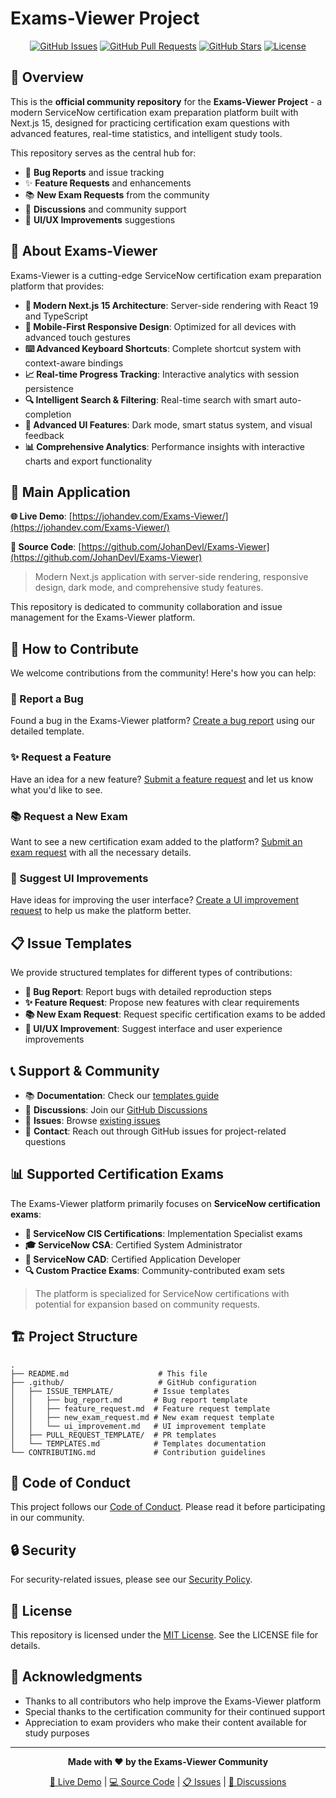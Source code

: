 # Exams-Viewer Project

<div align="center">
  
[![GitHub Issues](https://img.shields.io/github/issues/JohanDevl/Exams-Viewer-Project)](https://github.com/JohanDevl/Exams-Viewer-Project/issues)
[![GitHub Pull Requests](https://img.shields.io/github/issues-pr/JohanDevl/Exams-Viewer-Project)](https://github.com/JohanDevl/Exams-Viewer-Project/pulls)
[![GitHub Stars](https://img.shields.io/github/stars/JohanDevl/Exams-Viewer-Project)](https://github.com/JohanDevl/Exams-Viewer-Project/stargazers)
[![License](https://img.shields.io/github/license/JohanDevl/Exams-Viewer-Project)](./LICENSE)

</div>

## 📖 Overview

This is the **official community repository** for the **Exams-Viewer Project** - a modern ServiceNow certification exam preparation platform built with Next.js 15, designed for practicing certification exam questions with advanced features, real-time statistics, and intelligent study tools.

This repository serves as the central hub for:
- 🐛 **Bug Reports** and issue tracking
- ✨ **Feature Requests** and enhancements
- 📚 **New Exam Requests** from the community
- 💬 **Discussions** and community support
- 🎨 **UI/UX Improvements** suggestions

## 🎯 About Exams-Viewer

Exams-Viewer is a cutting-edge ServiceNow certification exam preparation platform that provides:

- **🚀 Modern Next.js 15 Architecture**: Server-side rendering with React 19 and TypeScript
- **📱 Mobile-First Responsive Design**: Optimized for all devices with advanced touch gestures
- **⌨️ Advanced Keyboard Shortcuts**: Complete shortcut system with context-aware bindings
- **📈 Real-time Progress Tracking**: Interactive analytics with session persistence
- **🔍 Intelligent Search & Filtering**: Real-time search with smart auto-completion
- **🎨 Advanced UI Features**: Dark mode, smart status system, and visual feedback
- **📊 Comprehensive Analytics**: Performance insights with interactive charts and export functionality

## 🚀 Main Application

**🌐 Live Demo**: [https://johandev.com/Exams-Viewer/](https://johandev.com/Exams-Viewer/)

**🔗 Source Code**: [https://github.com/JohanDevl/Exams-Viewer](https://github.com/JohanDevl/Exams-Viewer)

> Modern Next.js application with server-side rendering, responsive design, dark mode, and comprehensive study features.

This repository is dedicated to community collaboration and issue management for the Exams-Viewer platform.

## 🤝 How to Contribute

We welcome contributions from the community! Here's how you can help:

### 🐛 Report a Bug
Found a bug in the Exams-Viewer platform? [Create a bug report](https://github.com/JohanDevl/Exams-Viewer-Project/issues/new?assignees=&labels=bug&template=bug_report.md&title=%5BBUG%5D+) using our detailed template.

### ✨ Request a Feature
Have an idea for a new feature? [Submit a feature request](https://github.com/JohanDevl/Exams-Viewer-Project/issues/new?assignees=&labels=enhancement&template=feature_request.md&title=%5BFEATURE%5D+) and let us know what you'd like to see.

### 📚 Request a New Exam
Want to see a new certification exam added to the platform? [Submit an exam request](https://github.com/JohanDevl/Exams-Viewer-Project/issues/new?assignees=&labels=enhancement%2Cnew-exam&template=new_exam_request.md&title=%5BNEW+EXAM%5D+) with all the necessary details.

### 🎨 Suggest UI Improvements
Have ideas for improving the user interface? [Create a UI improvement request](https://github.com/JohanDevl/Exams-Viewer-Project/issues/new?assignees=&labels=ui%2Fux&template=ui_improvement.md&title=%5BUI%5D+) to help us make the platform better.

## 📋 Issue Templates

We provide structured templates for different types of contributions:

- **🐛 Bug Report**: Report bugs with detailed reproduction steps
- **✨ Feature Request**: Propose new features with clear requirements
- **📚 New Exam Request**: Request specific certification exams to be added
- **🎨 UI/UX Improvement**: Suggest interface and user experience improvements

## 📞 Support & Community

- 📚 **Documentation**: Check our [templates guide](./.github/TEMPLATES.md)
- 💬 **Discussions**: Join our [GitHub Discussions](https://github.com/JohanDevl/Exams-Viewer-Project/discussions)
- 🐛 **Issues**: Browse [existing issues](https://github.com/JohanDevl/Exams-Viewer-Project/issues)
- 📧 **Contact**: Reach out through GitHub issues for project-related questions

## 📊 Supported Certification Exams

The Exams-Viewer platform primarily focuses on **ServiceNow certification exams**:

- **🏢 ServiceNow CIS Certifications**: Implementation Specialist exams
- **🎓 ServiceNow CSA**: Certified System Administrator
- **🔧 ServiceNow CAD**: Certified Application Developer
- **🔍 Custom Practice Exams**: Community-contributed exam sets

> The platform is specialized for ServiceNow certifications with potential for expansion based on community requests.

## 🏗️ Project Structure

```
.
├── README.md                    # This file
├── .github/                     # GitHub configuration
│   ├── ISSUE_TEMPLATE/         # Issue templates
│   │   ├── bug_report.md       # Bug report template
│   │   ├── feature_request.md  # Feature request template
│   │   ├── new_exam_request.md # New exam request template
│   │   └── ui_improvement.md   # UI improvement template
│   ├── PULL_REQUEST_TEMPLATE/  # PR templates
│   └── TEMPLATES.md            # Templates documentation
└── CONTRIBUTING.md             # Contribution guidelines
```

## 📜 Code of Conduct

This project follows our [Code of Conduct](./CODE_OF_CONDUCT.md). Please read it before participating in our community.

## 🔒 Security

For security-related issues, please see our [Security Policy](./SECURITY.md).

## 📄 License

This repository is licensed under the [MIT License](./LICENSE). See the LICENSE file for details.

## 🙏 Acknowledgments

- Thanks to all contributors who help improve the Exams-Viewer platform
- Special thanks to the certification community for their continued support
- Appreciation to exam providers who make their content available for study purposes

---

<div align="center">

**Made with ❤️ by the Exams-Viewer Community**

[🚀 Live Demo](https://johandev.com/Exams-Viewer/) | [💻 Source Code](https://github.com/JohanDevl/Exams-Viewer) | [📋 Issues](https://github.com/JohanDevl/Exams-Viewer-Project/issues) | [💬 Discussions](https://github.com/JohanDevl/Exams-Viewer-Project/discussions)

</div>